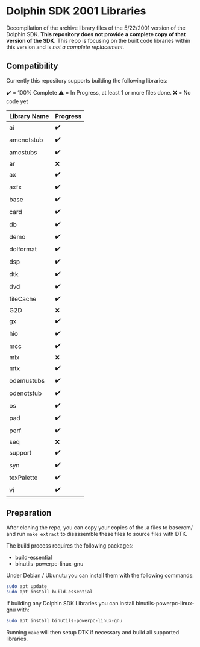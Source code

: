 # Dolphin SDK 2001 Libraries

Decompilation of the archive library files of the 5/22/2001 version of the Dolphin SDK. **This repository does not provide a complete copy of that version of the SDK.** This repo is focusing on the built code libraries within this version and is *not a complete replacement.*

## Compatibility

Currently this repository supports building the following libraries:

:heavy_check_mark: = 100% Complete
:warning: = In Progress, at least 1 or more files done.
:x: = No code yet

| Library Name | Progress |
| ------------ | ---------- |
| ai           | :heavy_check_mark: |
| amcnotstub   | :heavy_check_mark: |
| amcstubs     | :heavy_check_mark: |
| ar           | :x: |
| ax           | :heavy_check_mark: |
| axfx         | :heavy_check_mark: |
| base         | :heavy_check_mark: |
| card         | :heavy_check_mark: |
| db           | :heavy_check_mark: |
| demo         | :heavy_check_mark: |
| dolformat    | :heavy_check_mark: |
| dsp          | :heavy_check_mark: |
| dtk          | :heavy_check_mark: |
| dvd          | :heavy_check_mark: |
| fileCache    | :heavy_check_mark: |
| G2D          | :x: |
| gx           | :heavy_check_mark: |
| hio          | :heavy_check_mark: |
| mcc          | :heavy_check_mark: |
| mix          | :x: |
| mtx          | :heavy_check_mark: |
| odemustubs   | :heavy_check_mark: |
| odenotstub   | :heavy_check_mark: |
| os           | :heavy_check_mark: |
| pad          | :heavy_check_mark: |
| perf         | :heavy_check_mark: |
| seq          | :x: |
| support      | :heavy_check_mark: |
| syn          | :heavy_check_mark: |
| texPalette   | :heavy_check_mark: |
| vi           | :heavy_check_mark: |

## Preparation

After cloning the repo, you can copy your copies of the .a files to baserom/ and run `make extract` to disassemble these files to source files with DTK.

The build process requires the following packages:

- build-essential
- binutils-powerpc-linux-gnu

Under Debian / Ubunutu you can install them with the following commands:

```bash
sudo apt update
sudo apt install build-essential
```

If building any Dolphin SDK Libraries you can install binutils-powerpc-linux-gnu with:

```bash
sudo apt install binutils-powerpc-linux-gnu
```

Running `make` will then setup DTK if necessary and build all supported libraries.

